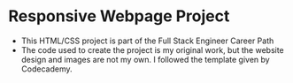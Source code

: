 # Responsive Webpage Project

- This HTML/CSS project is part of the Full Stack Engineer Career Path
- The code used to create the project is my original work, but the website design and images are not my own. I followed the template given by Codecademy.